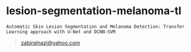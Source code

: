 # lesion-segmentation-melanoma-tl
`Automatic Skin Lesion Segmentation and Melanoma Detection: Transfer Learning approach with U-Net and DCNN-SVM`

>zabiralnazi@yahoo.com
